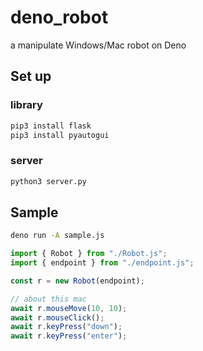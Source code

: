 # deno_robot

a manipulate Windows/Mac robot on Deno

## Set up

### library

```sh
pip3 install flask
pip3 install pyautogui
```

### server

```sh
python3 server.py
```

## Sample

```sh
deno run -A sample.js
```

```JavaScript
import { Robot } from "./Robot.js";
import { endpoint } from "./endpoint.js";

const r = new Robot(endpoint);

// about this mac
await r.mouseMove(10, 10);
await r.mouseClick();
await r.keyPress("down");
await r.keyPress("enter");
```
